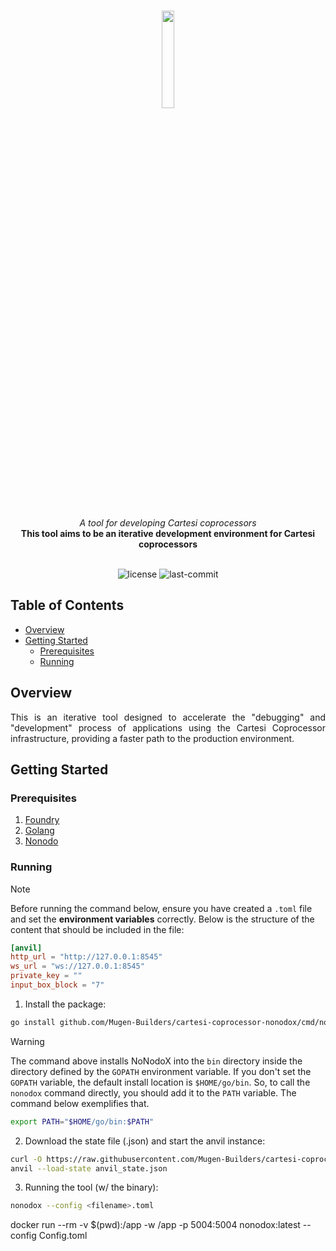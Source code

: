 <br>
<p align="center">
    <img src="https://github.com/Mugen-Builders/.github/assets/153661799/7ed08d4c-89f4-4bde-a635-0b332affbd5d" align="center" width="20%">
</p>
<br>
<div align="center">
    <i>A tool for developing Cartesi coprocessors</i>
</div>
<div align="center">
<b>This tool aims to be an iterative development environment for Cartesi coprocessors</b>
</div>
<br>
<p align="center">
	<img src="https://img.shields.io/github/license/Mugen-Builders/cartesi-coprocessor-nonodox?style=default&logo=opensourceinitiative&logoColor=white&color=00ADD8" alt="license">
	<img src="https://img.shields.io/github/last-commit/Mugen-Builders/cartesi-coprocessor-nonodox?style=default&logo=git&logoColor=white&color=000000" alt="last-commit">
</p>

## Table of Contents

- [Overview](#overview)
- [Getting Started](#getting-started)
  - [Prerequisites](#prerequisites)
  - [Running](#running)

## Overview

<div align="justify">
This is an iterative tool designed to accelerate the "debugging" and "development" process of applications using the Cartesi Coprocessor infrastructure, providing a faster path to the production environment.
</div>

## Getting Started

### Prerequisites

1. [Foundry](https://book.getfoundry.sh/getting-started/installation)
2. [Golang](https://go.dev/doc/install)
3. [Nonodo](https://github.com/Calindra/nonodo?tab=readme-ov-file#installation)

### Running

> [!NOTE]
> Before running the command below, ensure you have created a `.toml` file and set the **environment variables** correctly. Below is the structure of the content that should be included in the file:
>
> ```toml
> [anvil]
> http_url = "http://127.0.0.1:8545"
> ws_url = "ws://127.0.0.1:8545"
> private_key = ""
> input_box_block = "7"
> ```

1. Install the package:

```sh
go install github.com/Mugen-Builders/cartesi-coprocessor-nonodox/cmd/nonodox@latest
```

> [!WARNING]
> The command above installs NoNodoX into the `bin` directory inside the directory defined by the `GOPATH` environment variable.
> If you don't set the `GOPATH` variable, the default install location is `$HOME/go/bin`.
> So, to call the `nonodox` command directly, you should add it to the `PATH` variable.
> The command below exemplifies that.
> 
> ```sh
> export PATH="$HOME/go/bin:$PATH"
> ```

2. Download the state file (.json) and start the anvil instance:

```sh
curl -O https://raw.githubusercontent.com/Mugen-Builders/cartesi-coprocessor-nonodox/refs/heads/main/anvil_state.json
anvil --load-state anvil_state.json
```

3. Running the tool (w/ the binary):

```sh
nonodox --config <filename>.toml
```

docker run --rm -v $(pwd):/app -w /app -p 5004:5004 nonodox:latest --config Config.toml
